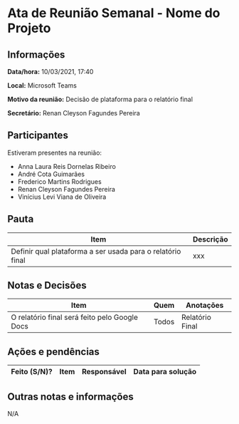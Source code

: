 # Ata de Reunião Semanal - Nome do Projeto

## Informações

**Data/hora:** 10/03/2021, 17:40

**Local:** Microsoft Teams

**Motivo da reunião:** Decisão de plataforma para o relatório final

**Secretário:** Renan Cleyson Fagundes Pereira

## Participantes

Estiveram presentes na reunião:

- Anna Laura Reis Dornelas Ribeiro
- André Cota Guimarães
- Frederico Martins Rodrigues
- Renan Cleyson Fagundes Pereira
- Vinícius Levi Viana de Oliveira

## Pauta

Item | Descrição
---- | ----
Definir qual plataforma a ser usada para o relatório final| xxx

## Notas e Decisões

Item | Quem | Anotações |
---- | ---- | ---- |
O relatório final será feito pelo Google Docs | Todos | Relatório Final |

## Ações e pendências

| Feito (S/N)? | Item | Responsável | Data para solução |
| ---- | ---- | ---- | ---- |

## Outras notas e informações

N/A
